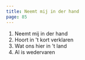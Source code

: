 ```yaml
---
title: Neemt mij in der hand
page: 85
---  
```


1. Neemt mij in der hand  
2. Hoort in 't kort verklaren  
3. Wat ons hier in 't land  
4. Al is wedervaren  